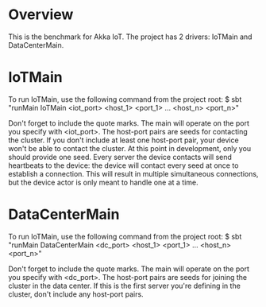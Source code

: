 # Overview
This is the benchmark for Akka IoT. The project has 2 drivers: IoTMain and DataCenterMain. 

# IoTMain
To run IoTMain, use the following command from the project root:
$ sbt "runMain IoTMain <iot_port> <host_1> <port_1> ... <host_n> <port_n>"

Don't forget to include the quote marks. The main will operate on the port you specify with <iot_port>. The host-port pairs are seeds for contacting the cluster. If you don't include at least one host-port pair, your device won't be able to contact the cluster. At this point in development, only you should provide one seed. Every server the device contacts will send heartbeats to the device: the device will contact every seed at once to establish a connection. This will result in multiple simultaneous connections, but the device actor is only meant to handle one at a time.

# DataCenterMain
To run IoTMain, use the following command from the project root:
$ sbt "runMain DataCenterMain <dc_port> <host_1> <port_1> ... <host_n> <port_n>"

Don't forget to include the quote marks. The main will operate on the port you specify with <dc_port>. The host-port pairs are seeds for joining the cluster in the data center. If this is the first server you're defining in the cluster, don't include any host-port pairs.

